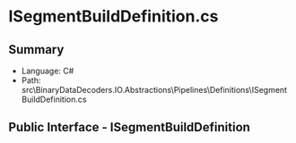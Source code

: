 ﻿# ISegmentBuildDefinition.cs

## Summary

* Language: C#
* Path: src\BinaryDataDecoders.IO.Abstractions\Pipelines\Definitions\ISegmentBuildDefinition.cs

## Public Interface - ISegmentBuildDefinition

